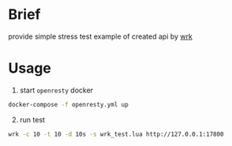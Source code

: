 # Brief
provide simple stress test example of created api by [wrk](github.com/andrejlevkovitch/wrk)

# Usage

1. start `openresty` docker
```sh
docker-compose -f openresty.yml up
```

2. run test

```sh
wrk -c 10 -t 10 -d 10s -s wrk_test.lua http://127.0.0.1:17800
```

